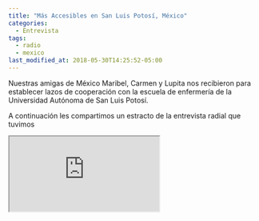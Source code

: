 ```yaml
---
title: "Más Accesibles en San Luis Potosí, México"
categories:
  - Entrevista
tags:
  - radio
  - mexico
last_modified_at: 2018-05-30T14:25:52-05:00
---
```


Nuestras amigas de México Maribel, Carmen y Lupita nos recibieron para establecer lazos de cooperación con la escuela de enfermería de la Universidad Autónoma de San Luis Potosí. 

A continuación les compartimos un estracto de la entrevista radial que tuvimos 

<!-- 16:9 aspect ratio -->
<div class="embed-responsive embed-responsive-16by9">
  <iframe class="embed-responsive-item" src="https://www.youtube.com/embed/zODw8CTOR58"></iframe>
</div>